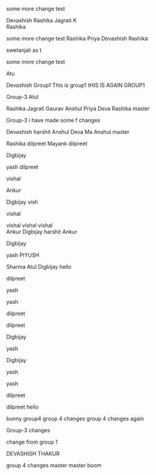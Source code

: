 some more change
test

Devashish
Rashika
Jagrati K  
Rashika


some more change
test
Rashika
Priya
Devashish
Rashika

swetanjali
as t

some more change
test

Atu

Devashish
 Group1
This is group1
tHIS IS AGAIN GROUP1

Group-3
Atul

Rashika
Jagrati
Gaurav
Anshul
Priya
Deva
Rashika
 master



 Group-3
i have made some f changes



Devashish 
harshit
Anshul
Deva
Ma
Anshul
master

Rashika
dilpreet
Mayank
dilpreet

Digbijay

yash
dilpreet

vishal

Ankur

Digbijay
vish


vishal 


vishal vishal vishal  
Ankur
Digbijay
harshit
Ankur

Digbijay

yash
PIYUSH

Sharma
Atul
Digbijay
hello

dilpreet



yash

yash


dilpreet

dilpreet

Digbijay

yash


Digbijay


yash

yash

dilpreet

dilpreet
hello

bunny
group4
group 4 changes
group 4 changes again

 Group-3
changes


change from group 1

DEVASHISH THAKUR

group 4 changes
master
 master
 boom
